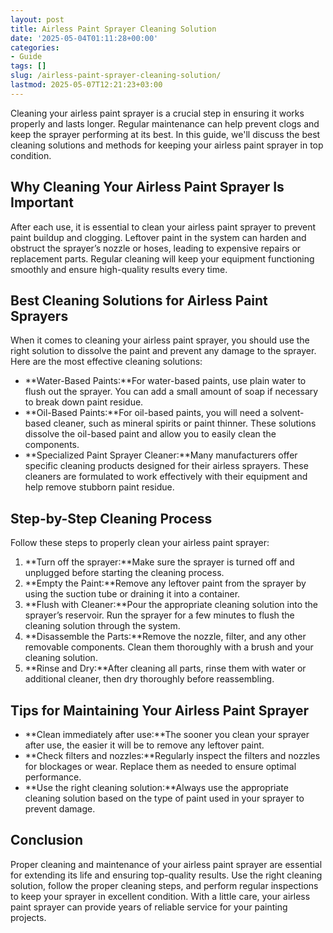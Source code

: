 ```yaml
---
layout: post
title: Airless Paint Sprayer Cleaning Solution
date: '2025-05-04T01:11:28+00:00'
categories:
- Guide
tags: []
slug: /airless-paint-sprayer-cleaning-solution/
lastmod: 2025-05-07T12:21:23+03:00
---
```


Cleaning your airless paint sprayer is a crucial step in ensuring it works properly and lasts longer. Regular maintenance can help prevent clogs and keep the sprayer performing at its best. In this guide, we'll discuss the best cleaning solutions and methods for keeping your airless paint sprayer in top condition.
## Why Cleaning Your Airless Paint Sprayer Is Important
After each use, it is essential to clean your airless paint sprayer to prevent paint buildup and clogging. Leftover paint in the system can harden and obstruct the sprayer’s nozzle or hoses, leading to expensive repairs or replacement parts. Regular cleaning will keep your equipment functioning smoothly and ensure high-quality results every time.
## Best Cleaning Solutions for Airless Paint Sprayers
When it comes to cleaning your airless paint sprayer, you should use the right solution to dissolve the paint and prevent any damage to the sprayer. Here are the most effective cleaning solutions:
- **Water-Based Paints:**For water-based paints, use plain water to flush out the sprayer. You can add a small amount of soap if necessary to break down paint residue.
- **Oil-Based Paints:**For oil-based paints, you will need a solvent-based cleaner, such as mineral spirits or paint thinner. These solutions dissolve the oil-based paint and allow you to easily clean the components.
- **Specialized Paint Sprayer Cleaner:**Many manufacturers offer specific cleaning products designed for their airless sprayers. These cleaners are formulated to work effectively with their equipment and help remove stubborn paint residue.
## Step-by-Step Cleaning Process
Follow these steps to properly clean your airless paint sprayer:
1. **Turn off the sprayer:**Make sure the sprayer is turned off and unplugged before starting the cleaning process.
2. **Empty the Paint:**Remove any leftover paint from the sprayer by using the suction tube or draining it into a container.
3. **Flush with Cleaner:**Pour the appropriate cleaning solution into the sprayer’s reservoir. Run the sprayer for a few minutes to flush the cleaning solution through the system.
4. **Disassemble the Parts:**Remove the nozzle, filter, and any other removable components. Clean them thoroughly with a brush and your cleaning solution.
5. **Rinse and Dry:**After cleaning all parts, rinse them with water or additional cleaner, then dry thoroughly before reassembling.
## Tips for Maintaining Your Airless Paint Sprayer
- **Clean immediately after use:**The sooner you clean your sprayer after use, the easier it will be to remove any leftover paint.
- **Check filters and nozzles:**Regularly inspect the filters and nozzles for blockages or wear. Replace them as needed to ensure optimal performance.
- **Use the right cleaning solution:**Always use the appropriate cleaning solution based on the type of paint used in your sprayer to prevent damage.
## Conclusion
Proper cleaning and maintenance of your airless paint sprayer are essential for extending its life and ensuring top-quality results. Use the right cleaning solution, follow the proper cleaning steps, and perform regular inspections to keep your sprayer in excellent condition. With a little care, your airless paint sprayer can provide years of reliable service for your painting projects.
